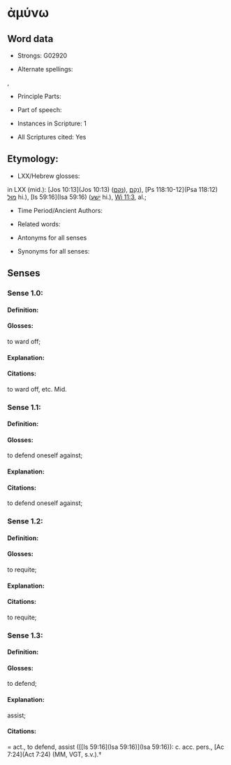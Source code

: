 # ἀμύνω

<!-- Status: S2=NeedsEdits -->
<!-- Lexica used for edits:   -->

## Word data

* Strongs: G02920

* Alternate spellings:

,

* Principle Parts: 


* Part of speech: 


* Instances in Scripture: 1

* All Scriptures cited: Yes

## Etymology: 


* LXX/Hebrew glosses: 

in LXX (mid.): [Jos 10:13](Jos 10:13) ([נקם](//en-uhl/H5358)), [נָקַם](//en-uhl/H5358)), [Ps 118:10-12](Psa 118:12) [מוּל](//en-uhl/H4135) hi.), [Is 59:16](Isa 59:16) ([ישׁע](//en-uhl/H3467) hi.), [Wi 11:3](Wis.11.3), al.;

* Time Period/Ancient Authors: 


* Related words: 

* Antonyms for all senses

* Synonyms for all senses: 


## Senses 


### Sense  1.0: 

#### Definition: 

#### Glosses: 

to ward off; 

#### Explanation: 


#### Citations: 

to ward off, etc. Mid.

### Sense  1.1: 

#### Definition: 

#### Glosses: 

to defend oneself against; 

#### Explanation: 


#### Citations: 

to defend oneself against;

### Sense  1.2: 

#### Definition: 

#### Glosses: 

to requite; 

#### Explanation: 


#### Citations: 

to requite; 

### Sense  1.3: 

#### Definition: 

#### Glosses: 

to defend; 

#### Explanation: 

assist; 

#### Citations: 

= act., to defend, assist ([[Is 59:16](Isa 59:16)](Isa 59:16)): c. acc. pers., [Ac 7:24](Act 7:24) (MM, VGT, s.v.).†
